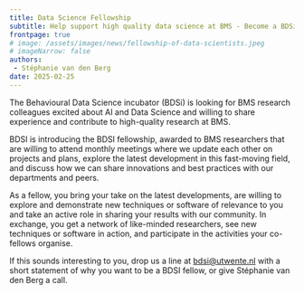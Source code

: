 ```yaml
---
title: Data Science Fellowship
subtitle: Help support high quality data science at BMS - Become a BDSi Fellow
frontpage: true
# image: /assets/images/news/fellowship-of-data-scientists.jpeg
# imageNarrow: false
authors:
 - Stéphanie van den Berg
date: 2025-02-25
---
```


The Behavioural Data Science incubator (BDSi) is looking for BMS research colleagues excited about AI and Data Science and willing to share experience and contribute to high-quality research at BMS.   

BDSI is introducing the BDSI fellowship, awarded to BMS researchers that are willing to attend monthly meetings where we update each other on projects and plans, explore the latest development in this fast-moving field, and discuss how we can share innovations and best practices with our departments and peers.

As a fellow, you bring your take on the latest developments, are willing to explore and demonstrate new techniques or software of relevance to you and take an active role in sharing your results with our community. In exchange, you get a network of like-minded researchers, see new techniques or software in action, and participate in the activities your co-fellows organise.  

If this sounds interesting to you, drop us a line at <bdsi@utwente.nl> with a short statement of why you want to be a BDSI fellow, or give Stéphanie van den Berg a call. 